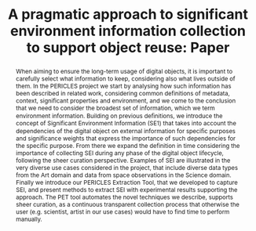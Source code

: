 ---
abstract: When aiming to ensure the long-term usage of digital objects, it is important
  to carefully select what information to keep, considering also what lives outside
  of them. In the PERICLES project we start by analysing how such information has
  been described in related work, considering common definitions of metadata, context,
  significant properties and environment, and we come to the conclusion that we need
  to consider the broadest set of information, which we term environment information.
  Building on previous deﬁnitions, we introduce the concept of Significant Environment
  Information (SE1) that takes into account the dependencies of the digital object
  on external information for speciﬁc purposes and significance weights that express
  the importance of such dependencies for the specific purpose. From there we expand
  the definition in time considering the importance of collecting SEI during any phase
  of the digital object lifecycle, following the sheer curation perspective. Examples
  of SEI are illustrated in the very diverse use cases considered in the project,
  that include diverse data types from the Art domain and data from space observations
  in the Science domain. Finally we introduce our PERICLES Extraction Tool, that we
  developed to capture SEI, and present methods to extract SEI with experimental results
  supporting the approach. The PET tool automates the novel techniques we describe,
  supports sheer curation, as a continuous transparent collection process that otherwise
  the user (e.g. scientist, artist in our use cases) would have to find time to perform
  manually.
creators:
- Corubolo, Fabio
- Eggers, Anna
- Hasan, Adil
- Hedges, Mark
- Waddington, Simon
- Ludwig, Jens
date: null
document_url: https://services.phaidra.univie.ac.at/api/object/o:378125/download
grand_parent: iPRES
institutions: []
keywords:
- digital preservation
- significant properties
- significant environment information
- environment information
- dependency graph
- sheer curation
- significance weight
- dependency extraction
landing_page_url: https://phaidra.univie.ac.at/o:378125
language: eng
layout: publication
license: CC BY-NC-SA 3.0 AT
notes_url: null
parent: iPRES 2014
presentation_url: null
publication_type: paper
size: 439628
source_name: iPRES
title: 'A pragmatic approach to significant environment information collection to
  support object reuse: Paper '
year: 2014
---